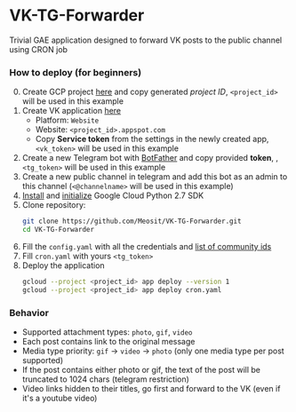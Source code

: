 # VK-TG-Forwarder

Trivial GAE application designed to forward VK posts to the public channel using CRON job

### How to deploy (for beginners)

0. Create GCP project [here](https://console.cloud.google.com/projectcreate) and copy generated *project ID*, `<project_id>` will be used in this example
0. Create VK application [here](https://vk.com/editapp?act=create)
    * Platform: `Website`
    * Website: `<project_id>.appspot.com`
    * Copy **Service token** from the settings in the newly created app, `<vk_token>` will be used in this example
0. Create a new Telegram bot with [BotFather](https://core.telegram.org/bots#6-botfather) and copy provided **token**, , `<tg_token>` will be used in this example
0. Create a new public channel in telegram and add this bot as an admin to this channel (`<@channelname>` will be used in this example)
0. [Install](https://cloud.google.com/sdk/install) and [initialize](https://cloud.google.com/sdk/docs/initializing) Google Cloud Python 2.7 SDK
0. Clone repository:
   ```bash
   git clone https://github.com/Meosit/VK-TG-Forwarder.git
   cd VK-TG-Forwarder
   ```
0. Fill the `config.yaml` with all the credentials and [list of community ids](http://regvk.com/id/)
0. Fill `cron.yaml` with yours `<tg_token>` 
0. Deploy the application
   ```bash
   gcloud --project <project_id> app deploy --version 1 
   gcloud --project <project_id> app deploy cron.yaml
   ```
    

### Behavior

* Supported attachment types: `photo`, `gif`, `video`
* Each post contains link to the original message
* Media type priority: `gif` -> `video` -> `photo` (only one media type per post supported) 
* If the post contains either photo or gif, the text of the post will be truncated to 1024 chars (telegram restriction)
* Video links hidden to their titles, go first and forward to the VK (even if it's a youtube video)